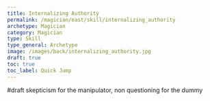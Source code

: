 ```yaml
---
title: Internalizing Authority
permalink: /magician/east/skill/internalizing_authority
archetype: Magician
category: Magician
type: Skill
type_general: Archetype
image: /images/back/internalizing_authority.jpg
draft: true
toc: true
toc_label: Quick Jump
---
```

#draft skepticism for the manipulator, non questioning for the dummy 
